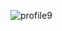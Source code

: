 ![profile9](https://github.com/Tumppi66/v3rm-archive/assets/61348006/5ee9134b-402b-433d-a1a5-703359fc1af4)
